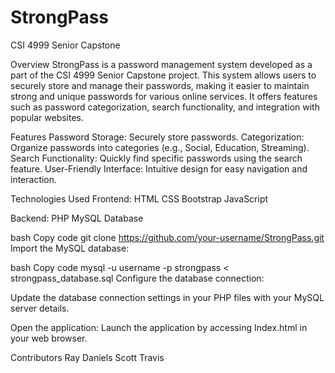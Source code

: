 # StrongPass
CSI 4999 Senior Capstone

Overview
StrongPass is a password management system developed as a part of the CSI 4999 Senior Capstone project. This system allows users to securely store and manage their passwords, making it easier to maintain strong and unique passwords for various online services. It offers features such as password categorization, search functionality, and integration with popular websites.

Features
Password Storage: Securely store passwords.
Categorization: Organize passwords into categories (e.g., Social, Education, Streaming).
Search Functionality: Quickly find specific passwords using the search feature.
User-Friendly Interface: Intuitive design for easy navigation and interaction.

Technologies Used
Frontend:
HTML
CSS
Bootstrap
JavaScript

Backend:
PHP
MySQL Database

bash
Copy code
git clone https://github.com/your-username/StrongPass.git
Import the MySQL database:

bash
Copy code
mysql -u username -p strongpass < strongpass_database.sql
Configure the database connection:

Update the database connection settings in your PHP files with your MySQL server details.

Open the application:
Launch the application by accessing Index.html in your web browser.

Contributors
Ray Daniels
Scott
Travis